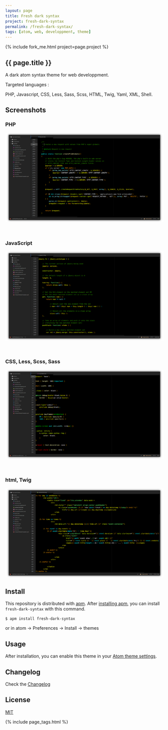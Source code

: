 ```yaml
---
layout: page
title: Fresh dark syntax
project: fresh-dark-syntax
permalink: /fresh-dark-syntax/
tags: [atom, web, developpment, theme]
---
```


{% include fork_me.html project=page.project %}

<article class="markdown-body" markdown="1">

# {{ page.title }}

<div class="article-heading">
A dark atom syntax theme for web developpment.
</div>

<div class="article-heading-description" markdown="1">

Targeted languages :

PHP, Javascript, CSS, Less, Sass, Scss, HTML, Twig, Yaml, XML, Shell.

</div>



## Screenshots

### PHP

![php](/img/php.png)

&nbsp;

### JavaScript

![js](/img/js.png)

&nbsp;

### CSS, Less, Scss, Sass

![css, less, scss](/img/css.png)

&nbsp;

### html, Twig

![twig](/img/twig.png)

## Install

This repository is distributed with [apm](https://atom.io/themes). After [installing apm](https://github.com/atom/apm#installing), you can install `fresh-dark-syntax` with this command.

```
$ apm install fresh-dark-syntax
```

or in atom -> Preferences -> Install -> themes

## Usage

After installation, you can enable this theme in your [Atom theme settings](http://flight-manual.atom.io/using-atom/sections/atom-packages/#_atom_themes).

## Changelog

Check the [Changelog](CHANGELOG.md)

## License

[MIT](https://en.wikipedia.org/wiki/MIT_License)


{% include page_tags.html %}


</article>
